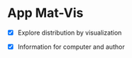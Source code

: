 # App Mat-Vis

 - [x] Explore distribution by visualization

 - [x] Information for computer and author
